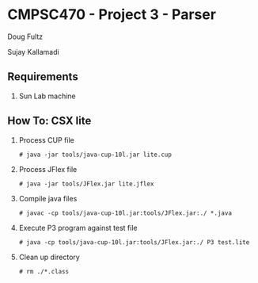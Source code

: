 # CMPSC470 - Project 3 - Parser

Doug Fultz

Sujay Kallamadi

## Requirements

1. Sun Lab machine

## How To: CSX lite

1. Process CUP file

   `# java -jar tools/java-cup-10l.jar lite.cup`

2. Process JFlex file

   `# java -jar tools/JFlex.jar lite.jflex`

3. Compile java files

   `# javac -cp tools/java-cup-10l.jar:tools/JFlex.jar:./ *.java`

4. Execute P3 program against test file

   `# java -cp tools/java-cup-10l.jar:tools/JFlex.jar:./ P3 test.lite`

5. Clean up directory

   `# rm ./*.class`
